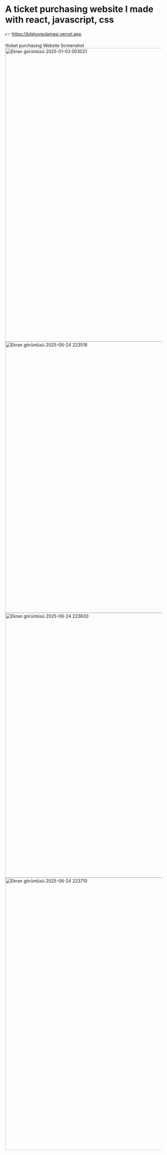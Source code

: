 # A ticket purchasing website I made with react, javascript, css
👉 https://biletuygulamasi.vercel.app


!ticket purchasing Website Screenshot
<img width="1911" height="941" alt="Ekran görüntüsü 2025-01-03 003021" src="https://github.com/user-attachments/assets/bee74f82-7754-4ea6-89ef-7413cee623ac" />
<img width="1884" height="870" alt="Ekran görüntüsü 2025-06-24 223516" src="https://github.com/user-attachments/assets/ebc21145-ff9e-41c4-a514-4e150391b4e7" />
<img width="1860" height="849" alt="Ekran görüntüsü 2025-06-24 223630" src="https://github.com/user-attachments/assets/d99f8089-660a-45bc-ac46-dfca88718a31" />
<img width="1882" height="874" alt="Ekran görüntüsü 2025-06-24 223710" src="https://github.com/user-attachments/assets/4d7cc183-5185-4bb8-bc8d-64bfa449a576" />
